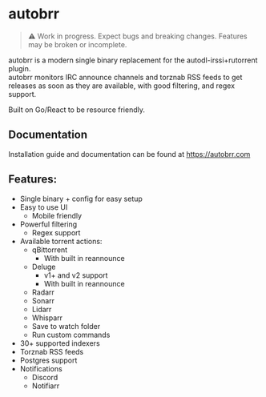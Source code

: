 # autobrr

> :warning: Work in progress. Expect bugs and breaking changes. Features may be broken or incomplete.

autobrr is a modern single binary replacement for the autodl-irssi+rutorrent plugin.  
autobrr monitors IRC announce channels and torznab RSS feeds to get releases as soon as they are available, with good filtering, and regex support.

Built on Go/React to be resource friendly.

## Documentation

Installation guide and documentation can be found at https://autobrr.com

## Features:

- Single binary + config for easy setup
- Easy to use UI
  - Mobile friendly
- Powerful filtering
  - Regex support
- Available torrent actions:
  - qBittorrent
    - With built in reannounce
  - Deluge
    - v1+ and v2 support
    - With built in reannounce
  - Radarr
  - Sonarr
  - Lidarr
  - Whisparr
  - Save to watch folder
  - Run custom commands
- 30+ supported indexers
- Torznab RSS feeds
- Postgres support
- Notifications
  - Discord
  - Notifiarr
